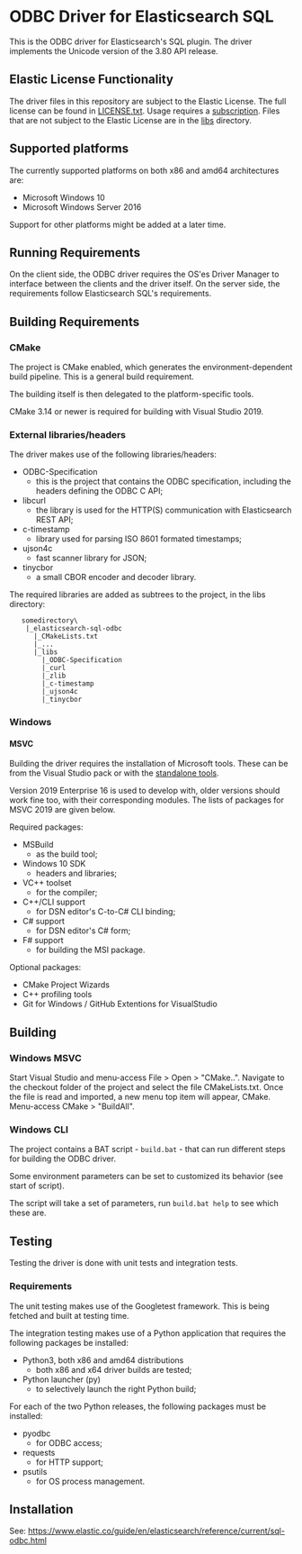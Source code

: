 # ODBC Driver for Elasticsearch SQL

This is the ODBC driver for Elasticsearch's SQL plugin.
The driver implements the Unicode version of the 3.80 API release.

## Elastic License Functionality

The driver files in this repository are subject to the Elastic License. The
full license can be found in [LICENSE.txt](LICENSE.txt). Usage requires a
[subscription](https://www.elastic.co/subscriptions). Files that are not
subject to the Elastic License are in the [libs](libs) directory.

## Supported platforms

The currently supported platforms on both x86 and amd64 architectures are:

- Microsoft Windows 10
- Microsoft Windows Server 2016

Support for other platforms might be added at a later time.

## Running Requirements

On the client side, the ODBC driver requires the OS'es Driver Manager to
interface between the clients and the driver itself.
On the server side, the requirements follow Elasticsearch SQL's requirements.

## Building Requirements

### CMake

The project is CMake enabled, which generates the environment-dependent build
pipeline. This is a general build requirement.

The building itself is then delegated to the platform-specific tools.

CMake 3.14 or newer is required for building with Visual Studio 2019.

### External libraries/headers

The driver makes use of the following libraries/headers:

 * ODBC-Specification 
   - this is the project that contains the ODBC specification, including the
   headers defining the ODBC C API;
 * libcurl
   - the library is used for the HTTP(S) communication with Elasticsearch REST
   API;
 * c-timestamp
   - library used for parsing ISO 8601 formated timestamps;
 * ujson4c
   - fast scanner library for JSON;
 * tinycbor
   - a small CBOR encoder and decoder library.

The required libraries are added as subtrees to the project, in the libs directory:
```
   somedirectory\
    |_elasticsearch-sql-odbc
      |_CMakeLists.txt
      |_...
      |_libs
        |_ODBC-Specification
        |_curl
        |_zlib
        |_c-timestamp
        |_ujson4c
        |_tinycbor
```


### Windows

#### MSVC 

Building the driver requires the installation of Microsoft tools. These can be
from the Visual Studio pack or with the [standalone tools](https://visualstudio.microsoft.com/visual-cpp-build-tools/).

Version 2019 Enterprise 16 is used to develop with, older versions
should work fine too, with their corresponding modules. The lists of packages
for MSVC 2019 are given below.

Required packages:

 * MSBuild
   - as the build tool;
 * Windows 10 SDK
   - headers and libraries;
 * VC++ toolset
   - for the compiler;
 * C++/CLI support
   - for DSN editor's C-to-C# CLI binding;
 * C# support
   - for DSN editor's C# form;
 * F# support
   - for building the MSI package.

Optional packages:

 * CMake Project Wizards
 * C++ profiling tools
 * Git for Windows / GitHub Extentions for VisualStudio

## Building

### Windows MSVC

Start Visual Studio and menu-access File > Open > "CMake..". Navigate to the checkout folder of the project and select the file CMakeLists.txt. 
Once the file is read and imported, a new menu top item will appear, CMake. Menu-access CMake > "BuildAll".


### Windows CLI 

The project contains a BAT script - ```build.bat``` - that can run different
steps for building the ODBC driver.

Some environment parameters can be set to customized its behavior (see start
of script).

The script will take a set of parameters, run ```build.bat help``` to see
which these are.

## Testing

Testing the driver is done with unit tests and integration tests.

### Requirements

The unit testing makes use of the Googletest framework. This is being fetched and built at testing time.

The integration testing makes use of a Python application that requires the
following packages be installed:

 * Python3, both x86 and amd64 distributions
   - both x86 and x64 driver builds are tested;
 * Python launcher (py)
   - to selectively launch the right Python build;

For each of the two Python releases, the following packages must be installed:

 * pyodbc
   - for ODBC access;
 * requests
   - for HTTP support;
 * psutils
   - for OS process management.

## Installation

See: https://www.elastic.co/guide/en/elasticsearch/reference/current/sql-odbc.html
